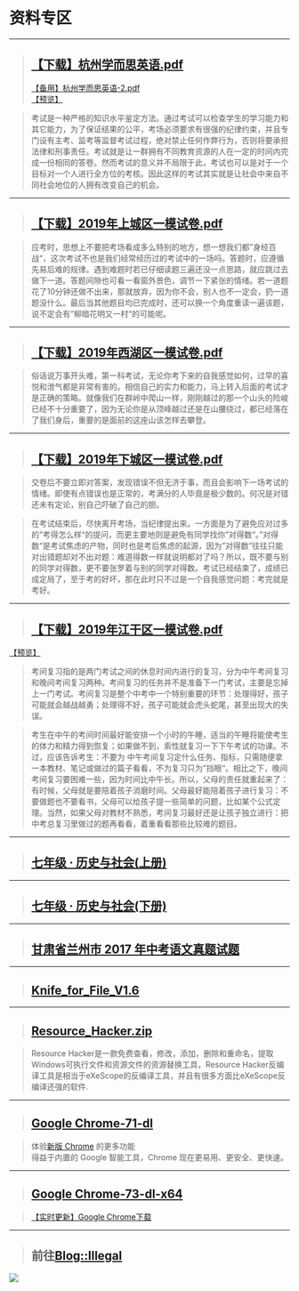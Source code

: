 # 资料专区

-----------------------------

> ## [【下载】杭州学而思英语.pdf](/epic/sV82QvW88DDuC6Rb/%E6%9D%AD%E5%B7%9E%E5%AD%A6%E8%80%8C%E6%80%9D%E8%8B%B1%E8%AF%AD.pdf)   
> [【备用】杭州学而思英语-2.pdf](/epic/sV82QvW88DDuC6Rb/%E6%9D%AD%E5%B7%9E%E5%AD%A6%E8%80%8C%E6%80%9D%E8%8B%B1%E8%AF%AD-2.pdf)   
> [【预览】](/epic/sV82QvW88DDuC6Rb/)   

> 考试是一种严格的知识水平鉴定方法。通过考试可以检查学生的学习能力和其它能力，为了保证结果的公平，考场必须要求有很强的纪律约束，并且专门设有主考、监考等监督考试过程，绝对禁止任何作弊行为，否则将要承担法律和刑事责任。考试就是让一群拥有不同教育资源的人在一定的时间内完成一份相同的答卷。然而考试的意义并不局限于此，考试也可以是对于一个目标对一个人进行全方位的考核。因此这样的考试其实就是让社会中来自不同社会地位的人拥有改变自己的机会。

<script async src="//pagead2.googlesyndication.com/pagead/js/adsbygoogle.js"></script>
<!-- il7YNvMMUbbbz7q8 -->
<ins class="adsbygoogle"
     style="display:block"
     data-ad-client="ca-pub-4161171709893056"
     data-ad-slot="9948532008"
     data-ad-format="auto"
     data-full-width-responsive="true"></ins>
<script>
(adsbygoogle = window.adsbygoogle || []).push({});
</script>

-----------------------------

> ## [【下载】2019年上城区一模试卷.pdf](/epic/zfAmCGZMZ2ge9CCX/2019%E5%B9%B4%E4%B8%8A%E5%9F%8E%E5%8C%BA%E4%B8%80%E6%A8%A1%E8%AF%95%E5%8D%B7.pdf)  

> 应考时，思想上不要把考场看成多么特别的地方，想一想我们都”身经百战“，这次考试不也是我们经常经历过的考试中的一场吗。答题时，应遵循先易后难的规律。遇到难题时若已仔细读题三遍还没一点思路，就应跳过去做下一道。答题间隙也可看一看窗外景色，调节一下紧张的情绪。若一道题花了10分钟还做不出来，那就放弃，因为你不会，别人也不一定会，扔一道题没什么。最后当其他题目均已完成时，还可以换一个角度重读一遍该题，说不定会有”柳暗花明又一村“的可能呢。

<script async src="//pagead2.googlesyndication.com/pagead/js/adsbygoogle.js"></script>
<!-- il7YNvMMUbbbz7q8 -->
<ins class="adsbygoogle"
     style="display:block"
     data-ad-client="ca-pub-4161171709893056"
     data-ad-slot="9948532008"
     data-ad-format="auto"
     data-full-width-responsive="true"></ins>
<script>
(adsbygoogle = window.adsbygoogle || []).push({});
</script>

-----------------------------

> ## [【下载】2019年西湖区一模试卷.pdf](/epic/zfAmCGZMZ2ge9CCX/2019%E5%B9%B4%E8%A5%BF%E6%B9%96%E5%8C%BA%E4%B8%80%E6%A8%A1%E8%AF%95%E5%8D%B7.pdf)   

> 俗话说万事开头难，第一科考试，无论你考下来的自我感觉如何，过早的喜悦和泄气都是非常有害的。相信自己的实力和能力，马上转入后面的考试才是正确的策略。就像我们在群岭中爬山一样，刚刚越过的那一个山头的险峻已经不十分重要了，因为无论你是从顶峰越过还是在山腰绕过，都已经落在了我们身后，重要的是面前的这座山该怎样去攀登。

<script async src="//pagead2.googlesyndication.com/pagead/js/adsbygoogle.js"></script>
<!-- il7YNvMMUbbbz7q8 -->
<ins class="adsbygoogle"
     style="display:block"
     data-ad-client="ca-pub-4161171709893056"
     data-ad-slot="9948532008"
     data-ad-format="auto"
     data-full-width-responsive="true"></ins>
<script>
(adsbygoogle = window.adsbygoogle || []).push({});
</script>

-----------------------------

> ## [【下载】2019年下城区一模试卷.pdf](/epic/zfAmCGZMZ2ge9CCX/2019%E5%B9%B4%E4%B8%8B%E5%9F%8E%E5%8C%BA%E4%B8%80%E6%A8%A1%E8%AF%95%E5%8D%B7.pdf)  

> 交卷后不要立即对答案，发现错误不但无济于事，而且会影响下一场考试的情绪。即使有点错误也是正常的，考满分的人毕竟是极少数的。何况是对错还未有定论，别自己吓破了自己的胆。

> 在考试结束后，尽快离开考场，当纪律提出来。一方面是为了避免应对过多的”考得怎么样“的提问，而更主要地则是避免有同学找你”对得数“。”对得数“是考试焦虑的产物，同时也是考后焦虑的起源，因为”对得数“往往只能对出错题却对不出对题：难道得数一样就说明都对了吗？所以，既不要与别的同学对得数，更不要张罗着与别的同学对得数。考试已经结束了，成绩已成定局了，至于考的好坏，那在此时只不过是一个自我感觉问题：考完就是考好。

<script async src="//pagead2.googlesyndication.com/pagead/js/adsbygoogle.js"></script>
<!-- il7YNvMMUbbbz7q8 -->
<ins class="adsbygoogle"
     style="display:block"
     data-ad-client="ca-pub-4161171709893056"
     data-ad-slot="9948532008"
     data-ad-format="auto"
     data-full-width-responsive="true"></ins>
<script>
(adsbygoogle = window.adsbygoogle || []).push({});
</script>

-----------------------------

> ## [【下载】2019年江干区一模试卷.pdf](/epic/zfAmCGZMZ2ge9CCX/2019%E5%B9%B4%E6%B1%9F%E5%B9%B2%E5%8C%BA%E4%B8%80%E6%A8%A1%E8%AF%95%E5%8D%B7.pdf)    
[【预览】](/epic/ekrdhpJvntR9axFj.html)  

> 考间复习指的是两门考试之间的休息时间内进行的复习，分为中午考间复习和晚间考间复习两种。考间复习的任务并不是准备下一门考试，主要是忘掉上一门考试。考间复习是整个中考中一个特别重要的环节：处理得好，孩子可能就会越战越勇；处理得不好，孩子可能就会虎头蛇尾，甚至出现大的失误。

> 考生在中午的考间时间最好能安排一个小时的午睡，适当的午睡将能使考生的体力和精力得到恢复；如果做不到，索性就复习一下下午考试的功课。不过，应该告诉考生：不要为 中午考间复习定什么任务、指标，只需随便拿一本教材、笔记或做过的篇子看看，不为复习只为”挡眼“。相比之下，晚间考间复习要困难一些，因为时间比中午长。所以，父母的责任就重起来了：有时候，父母就是要陪着孩子消磨时间。父母最好能陪着孩子进行复习：不要做题也不要看书，父母可以给孩子提一些简单的问题，比如某个公式定理。当然，如果父母对教材不熟悉，考间复习最好还是让孩子独立进行：把中考总复习里做过的题再看看，着重看看那些比较难的题目。

<script async src="//pagead2.googlesyndication.com/pagead/js/adsbygoogle.js"></script>
<!-- il7YNvMMUbbbz7q8 -->
<ins class="adsbygoogle"
     style="display:block"
     data-ad-client="ca-pub-4161171709893056"
     data-ad-slot="9948532008"
     data-ad-format="auto"
     data-full-width-responsive="true"></ins>
<script>
(adsbygoogle = window.adsbygoogle || []).push({});
</script>

-----------------------------

> ## [七年级 · 历史与社会(上册)](2019/dphjWD2ClYM7TOAK)

<script async src="//pagead2.googlesyndication.com/pagead/js/adsbygoogle.js"></script>
<!-- il7YNvMMUbbbz7q8 -->
<ins class="adsbygoogle"
     style="display:block"
     data-ad-client="ca-pub-4161171709893056"
     data-ad-slot="9948532008"
     data-ad-format="auto"
     data-full-width-responsive="true"></ins>
<script>
(adsbygoogle = window.adsbygoogle || []).push({});
</script>

-----------------------------

> ## [七年级 · 历史与社会(下册)](2019/Q0pYpZeNhOi0Wm5v)

<script async src="//pagead2.googlesyndication.com/pagead/js/adsbygoogle.js"></script>
<!-- il7YNvMMUbbbz7q8 -->
<ins class="adsbygoogle"
     style="display:block"
     data-ad-client="ca-pub-4161171709893056"
     data-ad-slot="9948532008"
     data-ad-format="auto"
     data-full-width-responsive="true"></ins>
<script>
(adsbygoogle = window.adsbygoogle || []).push({});
</script>

-----------------------------

> ## [甘肃省兰州市 2017 年中考语文真题试题](2019/XHYjKAEFH9w0roF9)

<script async src="//pagead2.googlesyndication.com/pagead/js/adsbygoogle.js"></script>
<!-- il7YNvMMUbbbz7q8 -->
<ins class="adsbygoogle"
     style="display:block"
     data-ad-client="ca-pub-4161171709893056"
     data-ad-slot="9948532008"
     data-ad-format="auto"
     data-full-width-responsive="true"></ins>
<script>
(adsbygoogle = window.adsbygoogle || []).push({});
</script>

-----------------------------

> ## [Knife_for_File_V1.6](https://cdn.jsdelivr.net/gh/vmlankub/CloudFiles@master/Knife_for_File_V1.6.zip)

<script async src="//pagead2.googlesyndication.com/pagead/js/adsbygoogle.js"></script>
<!-- il7YNvMMUbbbz7q8 -->
<ins class="adsbygoogle"
     style="display:block"
     data-ad-client="ca-pub-4161171709893056"
     data-ad-slot="9948532008"
     data-ad-format="auto"
     data-full-width-responsive="true"></ins>
<script>
(adsbygoogle = window.adsbygoogle || []).push({});
</script>

-----------------------------

> ## [Resource_Hacker.zip](https://cdn.jsdelivr.net/gh/vmlankub/CloudFiles@master/resource_hacker.zip)

> Resource Hacker是一款免费查看，修改，添加，删除和重命名，提取Windows可执行文件和资源文件的资源替换工具，Resource Hacker反编译工具是相当于eXeScope的反编译工具，并且有很多方面比eXeScope反编译还强的软件.

<script async src="//pagead2.googlesyndication.com/pagead/js/adsbygoogle.js"></script>
<!-- il7YNvMMUbbbz7q8 -->
<ins class="adsbygoogle"
     style="display:block"
     data-ad-client="ca-pub-4161171709893056"
     data-ad-slot="9948532008"
     data-ad-format="auto"
     data-full-width-responsive="true"></ins>
<script>
(adsbygoogle = window.adsbygoogle || []).push({});
</script>

-----------------------------

> ## [Google Chrome-71-dl](https://cdn.jsdelivr.net/gh/vmlankub/CloudFiles@master/gg/chrome-71-dl.zip)

> 体验[新版 Chrome](https://www.google.cn/intl/zh-CN/chrome/) 的更多功能  
> 得益于内置的 Google 智能工具，Chrome 现在更易用、更安全、更快速。

<script async src="//pagead2.googlesyndication.com/pagead/js/adsbygoogle.js"></script>
<!-- il7YNvMMUbbbz7q8 -->
<ins class="adsbygoogle"
     style="display:block"
     data-ad-client="ca-pub-4161171709893056"
     data-ad-slot="9948532008"
     data-ad-format="auto"
     data-full-width-responsive="true"></ins>
<script>
(adsbygoogle = window.adsbygoogle || []).push({});
</script>

-----------------------------

> ## [Google Chrome-73-dl-x64](https://cdn.jsdelivr.net/gh/vmlankub/CloudFiles@master/gg/chrome-73-dl-x64.zip)

> [【实时更新】Google Chrome下载](/chrome-download/?src=/blog/information)

<script async src="//pagead2.googlesyndication.com/pagead/js/adsbygoogle.js"></script>
<!-- il7YNvMMUbbbz7q8 -->
<ins class="adsbygoogle"
     style="display:block"
     data-ad-client="ca-pub-4161171709893056"
     data-ad-slot="9948532008"
     data-ad-format="auto"
     data-full-width-responsive="true"></ins>
<script>
(adsbygoogle = window.adsbygoogle || []).push({});
</script>

-----------------------------

> ## 前往[Blog::Illegal](/blog/illegal.html)   

![](https://cdn.jsdelivr.net/gh/lkpo0v/d1n3/ww2.sinaimg.cn/large/005BYqpgly1g01dwo3j72j308c01o080.jpg)

<script async src="//pagead2.googlesyndication.com/pagead/js/adsbygoogle.js"></script>
<script>
     (adsbygoogle = window.adsbygoogle || []).push({
          google_ad_client: "ca-pub-4161171709893056",
          enable_page_level_ads: true
     });
</script>
